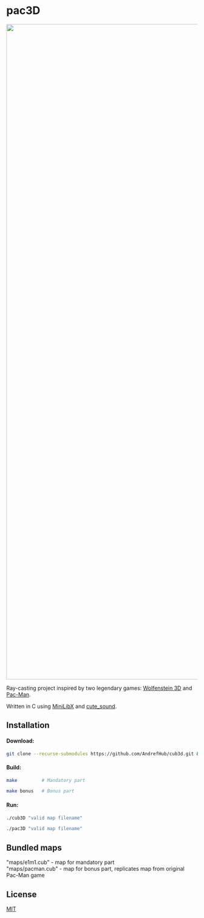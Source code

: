 # pac3D

<p align="center">
<a href="https://youtu.be/mTbOpzq9PrI" target="_blank"><img src="https://media.giphy.com/media/v1.Y2lkPTc5MGI3NjExYjhiMDVmMmNhZmI1NmJjNDQ2MjRhNjQ2ZDA3NmIyMTU2MzA0ZjRjZCZjdD1n/P5D0Zq1YTsU6Qd3RBX/giphy.gif" width=1727></a>
</p>
</div>

Ray-casting project inspired by two legendary games: [Wolfenstein 3D](https://en.wikipedia.org/wiki/Wolfenstein_3D) and [Pac-Man](https://en.wikipedia.org/wiki/Pac-Man).

Written in C using [MiniLibX](https://harm-smits.github.io/42docs/libs/minilibx) and [cute_sound](https://github.com/RandyGaul/cute_headers).

## Installation

#### Download:
```bash
git clone --recurse-submodules https://github.com/AndrefHub/cub3d.git && cd cub3d
```

#### Build:
```bash
make         # Mandatory part
```
```bash
make bonus   # Bonus part
```

#### Run:
```bash
./cub3D "valid map filename"
```
```bash
./pac3D "valid map filename"
```

## Bundled maps

"maps/e1m1.cub" - map for mandatory part \
"maps/pacman.cub" - map for bonus part, replicates map from original Pac-Man game

## License

[MIT](LICENSE)
